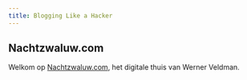 ```yaml
---
title: Blogging Like a Hacker
---
```



## Nachtzwaluw.com

Welkom op [Nachtzwaluw.com](https://nachtzwaluw.com), het digitale thuis van Werner Veldman.

